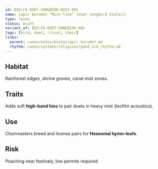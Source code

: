 ```yaml
---
id: BIO:FA-DUET-SONGBIRD-MIST-001
name: Sapir Karodot “Mist-line” (duet songbird dialect)
type: fauna
status: Draft
variant_of: BIO:FA-DUET-SONGBIRD-001
tags: [bird, duet, ritual, choir]
links:
  parent: canon/notes/biota/sapir_karodot.md
  rhythm: canon/systems/religions/good_old_rhythm.md
---
```


## Habitat
Rainforest edges, shrine groves, canal mist zones.

## Traits
Adds soft **high-band hiss** to pair duets in heavy mist (biofilm acoustics).

## Use
Choirmasters breed and license pairs for **Hexennial hymn-leafs**.

## Risk
Poaching near festivals; line permits required.
